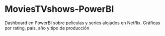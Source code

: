 # MoviesTVshows-PowerBI
Dashboard en PowerBI sobre películas y series alojados en Netflix. Gráficas por rating, país, año y tipo de producción
